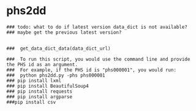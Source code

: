 # phs2dd
    ### todo: what to do if latest version data_dict is not available?
    ### maybe get the previous latest version?

  
    ###  get_data_dict_data(data_dict_url)

    ###  To run this script, you would use the command line and provide the PHS id as an argument.
    ###  For example, if the PHS id is "phs000001", you would run:
    ###  python phs2dd.py -phs phs000001
    ### pip install lxml
    ### pip install BeautifulSoup4
    ### pip install requests
    ### pip install argparse
    ###pip install csv